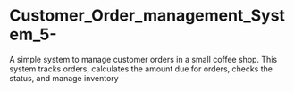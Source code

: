 # Customer_Order_management_System_5-
A simple system to manage customer orders in a small coffee shop. This system tracks orders, calculates the amount due for orders, checks the status, and manage inventory
